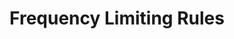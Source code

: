 ---
title: Frequency Limiting Rules
position_number: 3
parameters:
- name:
content:
content_markdown: |-
  Some interfaces will have limited flow control (the corresponding interface will have a limited flow description). The flow limit is mainly divided into gateway flow limit and WAF flow limit.

  If the interface request triggers the gateway flow limit, 429 will be returned, indicating that the access frequency exceeds the limit, and the IP or apiKey will be blocked.

  Gateway flow limiting is divided into IP and apiKey flow limiting.

  Example description of IP flow limit: 100/s/ip, indicating the limit of the number of requests per second for this interface per IP.

  apiKey current limit example description: 50/s/apiKey, indicating the limit of the number of requests per second for the interface per apiKey.
left_code_blocks:
- code_block:
  title:
  language:
  right_code_blocks:
- code_block:
  title: JQuery
  language: javascript
---